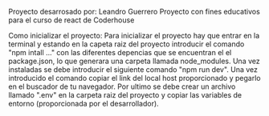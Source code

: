 Proyecto desarrosado por: Leandro Guerrero
Proyecto con fines educativos para el curso de react de Coderhouse


Como inicializar el proyecto: Para inicializar el proyecto hay que entrar en la terminal y estando en la capeta raiz del proyecto introducir el comando "npm intall ..." con las diferentes depencias que se encuentran el el package.json, lo que generara una carpeta llamada node_modules. Una vez instaladas se debe introducir el siguiente comando "npm run dev". Una vez introducido el comando copiar el link del local host proporcionado y pegarlo en el buscador de tu navegador. Por ultimo se debe crear un archivo llamado ".env" en la carpeta raiz del proyecto y copiar las variables de entorno (proporcionada por el desarrollador).